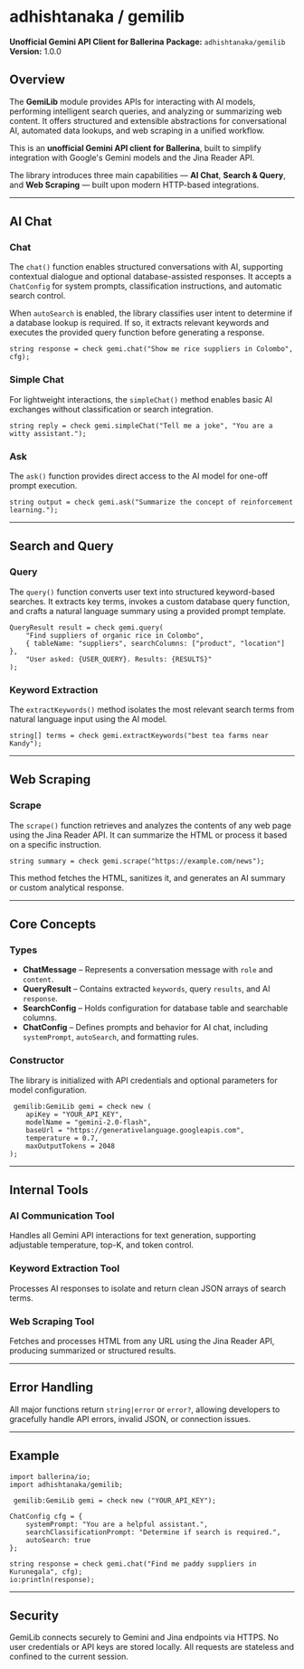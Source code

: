 # adhishtanaka / gemilib

**Unofficial Gemini API Client for Ballerina**
**Package:** `adhishtanaka/gemilib`
**Version:** 1.0.0

## Overview

The **GemiLib** module provides APIs for interacting with AI models, performing intelligent search queries, and analyzing or summarizing web content. It offers structured and extensible abstractions for conversational AI, automated data lookups, and web scraping in a unified workflow.

This is an **unofficial Gemini API client for Ballerina**, built to simplify integration with Google's Gemini models and the Jina Reader API.

The library introduces three main capabilities — **AI Chat**, **Search & Query**, and **Web Scraping** — built upon modern HTTP-based integrations.

---

## AI Chat

### Chat

The `chat()` function enables structured conversations with AI, supporting contextual dialogue and optional database-assisted responses. It accepts a `ChatConfig` for system prompts, classification instructions, and automatic search control.

When `autoSearch` is enabled, the library classifies user intent to determine if a database lookup is required. If so, it extracts relevant keywords and executes the provided query function before generating a response.

```ballerina
string response = check gemi.chat("Show me rice suppliers in Colombo", cfg);
```

### Simple Chat

For lightweight interactions, the `simpleChat()` method enables basic AI exchanges without classification or search integration.

```ballerina
string reply = check gemi.simpleChat("Tell me a joke", "You are a witty assistant.");
```

### Ask

The `ask()` function provides direct access to the AI model for one-off prompt execution.

```ballerina
string output = check gemi.ask("Summarize the concept of reinforcement learning.");
```

---

## Search and Query

### Query

The `query()` function converts user text into structured keyword-based searches. It extracts key terms, invokes a custom database query function, and crafts a natural language summary using a provided prompt template.

```ballerina
QueryResult result = check gemi.query(
    "Find suppliers of organic rice in Colombo",
    { tableName: "suppliers", searchColumns: ["product", "location"] },
    "User asked: {USER_QUERY}. Results: {RESULTS}"
);
```

### Keyword Extraction

The `extractKeywords()` method isolates the most relevant search terms from natural language input using the AI model.

```ballerina
string[] terms = check gemi.extractKeywords("best tea farms near Kandy");
```

---

## Web Scraping

### Scrape

The `scrape()` function retrieves and analyzes the contents of any web page using the Jina Reader API. It can summarize the HTML or process it based on a specific instruction.

```ballerina
string summary = check gemi.scrape("https://example.com/news");
```

This method fetches the HTML, sanitizes it, and generates an AI summary or custom analytical response.

---

## Core Concepts

### Types

* **ChatMessage** – Represents a conversation message with `role` and `content`.
* **QueryResult** – Contains extracted `keywords`, query `results`, and AI `response`.
* **SearchConfig** – Holds configuration for database table and searchable columns.
* **ChatConfig** – Defines prompts and behavior for AI chat, including `systemPrompt`, `autoSearch`, and formatting rules.

### Constructor

The library is initialized with API credentials and optional parameters for model configuration.

```ballerina
 gemilib:GemiLib gemi = check new (
    apiKey = "YOUR_API_KEY",
    modelName = "gemini-2.0-flash",
    baseUrl = "https://generativelanguage.googleapis.com",
    temperature = 0.7,
    maxOutputTokens = 2048
);
```

---

## Internal Tools

### AI Communication Tool

Handles all Gemini API interactions for text generation, supporting adjustable temperature, top-K, and token control.

### Keyword Extraction Tool

Processes AI responses to isolate and return clean JSON arrays of search terms.

### Web Scraping Tool

Fetches and processes HTML from any URL using the Jina Reader API, producing summarized or structured results.

---

## Error Handling

All major functions return `string|error` or `error?`, allowing developers to gracefully handle API errors, invalid JSON, or connection issues.

---

## Example

```ballerina
import ballerina/io;
import adhishtanaka/gemilib;

 gemilib:GemiLib gemi = check new ("YOUR_API_KEY");

ChatConfig cfg = {
    systemPrompt: "You are a helpful assistant.",
    searchClassificationPrompt: "Determine if search is required.",
    autoSearch: true
};

string response = check gemi.chat("Find me paddy suppliers in Kurunegala", cfg);
io:println(response);
```

---

## Security

GemiLib connects securely to Gemini and Jina endpoints via HTTPS. No user credentials or API keys are stored locally. All requests are stateless and confined to the current session.
